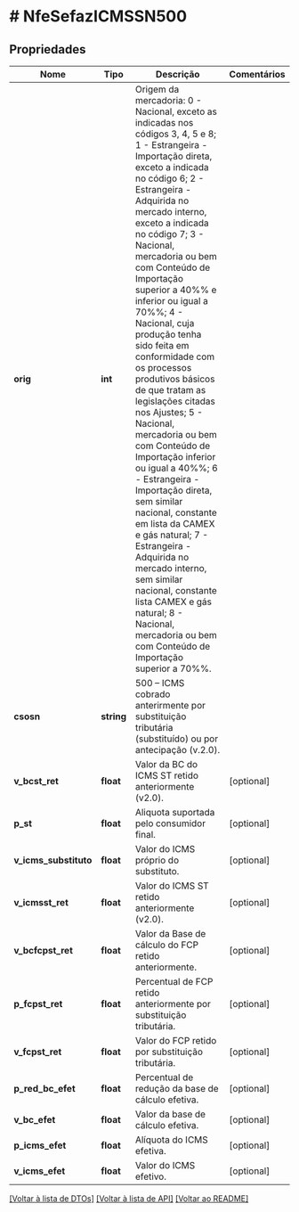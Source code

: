 # # NfeSefazICMSSN500

## Propriedades

Nome | Tipo | Descrição | Comentários
------------ | ------------- | ------------- | -------------
**orig** | **int** | Origem da mercadoria:  0 - Nacional, exceto as indicadas nos códigos 3, 4, 5 e 8;  1 - Estrangeira - Importação direta, exceto a indicada no código 6;  2 - Estrangeira - Adquirida no mercado interno, exceto a indicada no código 7;  3 - Nacional, mercadoria ou bem com Conteúdo de Importação superior a 40%% e inferior ou igual a 70%%;  4 - Nacional, cuja produção tenha sido feita em conformidade com os processos produtivos básicos de que tratam as legislações citadas nos Ajustes;  5 - Nacional, mercadoria ou bem com Conteúdo de Importação inferior ou igual a 40%%;  6 - Estrangeira - Importação direta, sem similar nacional, constante em lista da CAMEX e gás natural;  7 - Estrangeira - Adquirida no mercado interno, sem similar nacional, constante lista CAMEX e gás natural;  8 - Nacional, mercadoria ou bem com Conteúdo de Importação superior a 70%%. |
**csosn** | **string** | 500 – ICMS cobrado anterirmente por substituição tributária (substituído) ou por antecipação  (v.2.0). |
**v_bcst_ret** | **float** | Valor da BC do ICMS ST retido anteriormente (v2.0). | [optional]
**p_st** | **float** | Aliquota suportada pelo consumidor final. | [optional]
**v_icms_substituto** | **float** | Valor do ICMS próprio do substituto. | [optional]
**v_icmsst_ret** | **float** | Valor do ICMS ST retido anteriormente  (v2.0). | [optional]
**v_bcfcpst_ret** | **float** | Valor da Base de cálculo do FCP retido anteriormente. | [optional]
**p_fcpst_ret** | **float** | Percentual de FCP retido anteriormente por substituição tributária. | [optional]
**v_fcpst_ret** | **float** | Valor do FCP retido por substituição tributária. | [optional]
**p_red_bc_efet** | **float** | Percentual de redução da base de cálculo efetiva. | [optional]
**v_bc_efet** | **float** | Valor da base de cálculo efetiva. | [optional]
**p_icms_efet** | **float** | Alíquota do ICMS efetiva. | [optional]
**v_icms_efet** | **float** | Valor do ICMS efetivo. | [optional]

[[Voltar à lista de DTOs]](../../README.md#models) [[Voltar à lista de API]](../../README.md#endpoints) [[Voltar ao README]](../../README.md)
